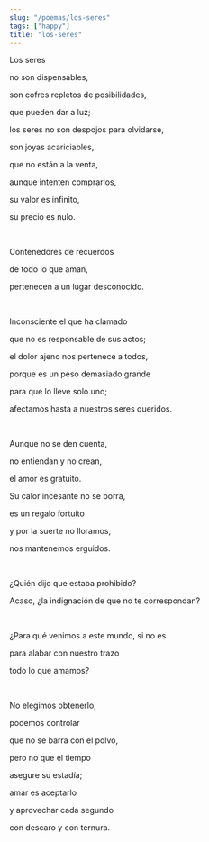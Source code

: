 ```yaml
---
slug: "/poemas/los-seres"
tags: ["happy"]
title: "los-seres"
---
```

Los seres

no son dispensables,

son cofres repletos de posibilidades,

que pueden dar a luz;

los seres no son despojos para olvidarse,

son joyas acariciables,

que no están a la venta,

aunque intenten comprarlos,

su valor es infinito,

su precio es nulo.

&nbsp;

Contenedores de recuerdos

de todo lo que aman,

pertenecen a un lugar desconocido.

&nbsp;

Inconsciente el que ha clamado

que no es responsable de sus actos;

el dolor ajeno nos pertenece a todos,

porque es un peso demasiado grande

para que lo lleve solo uno;

afectamos hasta a nuestros seres queridos.

&nbsp;

Aunque no se den cuenta,

no entiendan y no crean,

el amor es gratuito.

Su calor incesante no se borra,

es un regalo fortuito

y por la suerte no lloramos,

nos mantenemos erguidos.

&nbsp;

¿Quién dijo que estaba prohibido?

Acaso, ¿la indignación de que no te correspondan?

&nbsp;

¿Para qué venimos a este mundo, si no es

para alabar con nuestro trazo

todo lo que amamos?

&nbsp;

No elegimos obtenerlo,

podemos controlar

que no se barra con el polvo,

pero no que el tiempo

asegure su estadía;

amar es aceptarlo

y aprovechar cada segundo

con descaro y con ternura.
